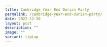 ```yaml
---
title: Cambridge Year End Durian Party
permalink: /cambridge-year-end-durian-party/
date: 2022-12-30
layout: post
description: ""
image: ""
variant: tiptap
---
```

